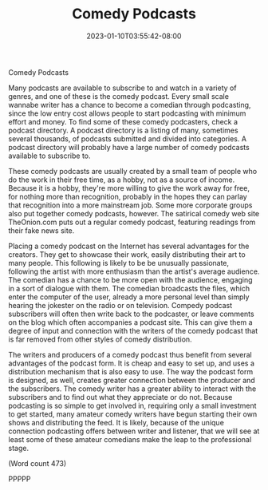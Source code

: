 ﻿---
title: "Comedy Podcasts"
date: 2023-01-10T03:55:42-08:00
description: "Podcasting Tips for Web Success"
featured_image: "/images/Podcasting.jpg"
tags: ["Podcasting"]
---

Comedy Podcasts 

Many podcasts are available to subscribe to and watch
in a variety of genres, and one of these is the comedy
podcast. Every small scale wannabe writer has a chance
to become a comedian through podcasting, since the
low entry cost allows people to start podcasting with
minimum effort and money. To find some of these
comedy podcasters, check a podcast directory. A
podcast directory is a listing of many, sometimes
several thousands, of podcasts submitted and divided
into categories. A podcast directory will probably have
a large number of comedy podcasts available to
subscribe to. 

These comedy podcasts are usually created by a small
team of people who do the work in their free time, as a
hobby, not as a source of income. Because it is a hobby,
they're more willing to give the work away for free, for
nothing more than recognition, probably in the hopes
they can parlay that recognition into a more mainstream
job. Some more corporate groups also put together
comedy podcasts, however. The satirical comedy web
site TheOnion.com puts out a regular comedy podcast,
featuring readings from their fake news site.

Placing a comedy podcast on the Internet has several
advantages for the creators. They get to showcase their
work, easily distributing their art to many people. This
following is likely to be be unusually passionate,
following the artist with more enthusiasm than the
artist's average audience. The comedian has a chance to
be more open with the audience, engaging in a sort of
dialogue with them. The comedian broadcasts the files,
which enter the computer of the user, already a more
personal level than simply hearing the jokester on the
radio or on television. Compedy podcast subscribers
will often then write back to the podcaster, or leave
comments on the blog which often accompanies a
podcast site. This can give them a degree of input and
connection with the writers of the comedy podcast that
is far removed from other styles of comedy distribution.

The writers and producers of a comedy podcast thus
benefit from several advantages of the podcast form. It
is cheap and easy to set up, and uses a distribution
mechanism that is also easy to use. The way the podcast
form is designed, as well, creates greater connection
between the producer and the subscribers. The comedy
writer has a greater ability to interact with the
subscribers and to find out what they appreciate or do
not. Because podcasting is so simple to get involved in,
requiring only a small investment to get started, many
amateur comedy writers have begun starting their own
shows and distributing the feed. It is likely, because of
the unique connection podcasting offers between writer
and listener, that we will see at least some of these
amateur comedians make the leap to the professional
stage.

(Word count 473)

PPPPP

